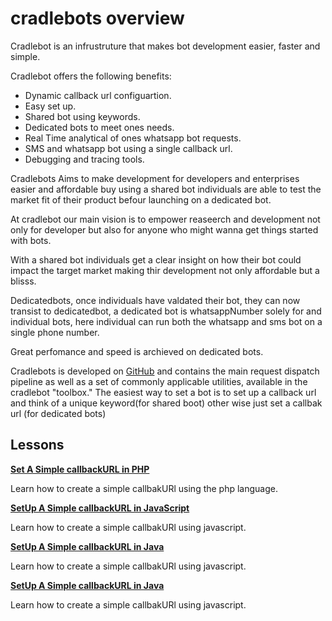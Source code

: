 # cradlebots overview

Cradlebot is an infrustruture that makes bot development easier, faster and simple.

Cradlebot offers the following benefits:

- Dynamic callback url configuartion.
- Easy set up.
- Shared bot using keywords.
- Dedicated bots to meet ones needs.
- Real Time analytical of ones whatsapp bot requests.
- SMS and whatsapp bot using a single callback url.
- Debugging and tracing tools.

Cradlebots Aims to make development for developers and enterprises easier and affordable buy using a shared bot individuals are able to test the market fit of their product befour launching on  a dedicated bot.

At cradlebot our main vision is to empower reaseerch and development not only for developer but also for anyone who might wanna get things started with bots.

With a shared bot individuals get a clear insight on how their bot could impact the target market making thir development not only affordable but a blisss.

Dedicatedbots, once individuals have valdated their bot, they can now transist to dedicatedbot, a dedicated bot is whatsappNumber solely for and individual bots, here individual can run both the whatsapp and sms bot on a single phone number.

Great perfomance and speed is archieved on dedicated bots.

Cradlebots is developed on [GitHub](https://github.com/google/volley) and
contains the main request dispatch pipeline as well as a set of commonly applicable utilities,
available in the cradlebot "toolbox." The easiest way to set a bot  is to set up a callback url and think of a unique keyword(for shared boot) other wise just set a callbak url (for dedicated bots)

<!-- *Groovy*

```groovy
dependencies {
    implementation 'com.android.volley:volley:1.2.1'
}
```

*Kotlin*

```kotlin
dependencies {
    implementation("com.android.volley:volley:1.2.1")
}
```

You can also clone the Volley repository and set it as a library project:

1. Git clone the repository by typing the following at the command line:

    ```console
    git clone https://github.com/google/volley
    ```

2. Import the downloaded source into your app project as an Android library module as described
   in [Create an Android Library](https://developer.android.com/studio/projects/android-library). -->

## Lessons

[**Set  A Simple callbackURL in PHP**](./php.md)

Learn how to create a simple callbakURl using the php language.

[**SetUp  A Simple callbackURL in JavaScript**](./simple.md)

Learn how to create a simple callbakURl using javascript.

[**SetUp  A Simple callbackURL in Java**](./simple.md)

Learn how to create a simple callbakURl using javascript.

[**SetUp  A Simple callbackURL in Java**](./simple.md)

Learn how to create a simple callbakURl using javascript.


<!-- [**Set up RequestQueue**](./requestqueue.md)

Learn how to set up a `RequestQueue`, and how to implement a singleton
pattern to create a `RequestQueue` that lasts the lifetime of your app.

[**Make a standard request**](./request.md)

Learn how to send a request using one of Volley's out-of-the-box request types
(raw strings, images, and JSON).

[**Implement a custom request**](./request-custom.md)

Learn how to implement a custom request. -->

